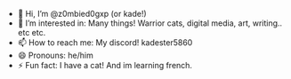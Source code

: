 - 👋 Hi, I’m @z0mbied0gxp (or kade!)
- 👀 I’m interested in: Many things! Warrior cats, digital media, art, writing.. etc etc.
- 📫 How to reach me: My discord! kadester5860
- 😄 Pronouns: he/him
- ⚡ Fun fact: I have a cat! And im learning french.

<!---
z0mbied0gxp/z0mbied0gxp is a ✨ special ✨ repository because its `README.md` (this file) appears on your GitHub profile.
You can click the Preview link to take a look at your changes.
--->
